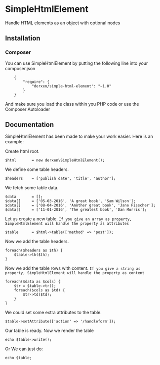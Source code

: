 # SimpleHtmlElement

Handle HTML elements as an object with optional nodes

## Installation

### Composer

You can use SimpleHtmlElement by putting the following line into your composer.json

```
    {
        "require": {
            "derxen/simple-html-element": "~1.0"
        }
    }
```

And make sure you load the class within you PHP code or use the Composer Autoloader

## Documentation

SimpleHtmlElement has been made to make your work easier. Here is an example:

Create html root.
```
$html       = new derxen\SimpleHtmlElement();
```

We define some table headers.
```
$headers    = ['publish date', 'title', 'author'];
```

We fetch some table data.
```
$data       = [];
$data[]     = ['05-03-2016', 'A great book', 'Sam Wilson'];
$data[]     = ['08-04-2016', 'Another great book', 'Jane Fisscher'];
$data[]     = ['11-01-2016', 'The greatest book', 'Dan Morris'];
```

Let us create a new table.
``If you give an array as property, SimpleHtmlElement will handle the property as attributes``

```
$table      = $html->table(['method' => 'post']);
```

Now we add the table headers.
```
foreach($headers as $th) {
    $table->th($th);
}
```

Now we add the table rows with content.
``If you give a string as property, SimpleHtmlElement will handle the property as content``

```
foreach($data as $cols) {
    $tr = $table->tr();
    foreach($cols as $td) {
        $tr->td($td);
    }
}
```

We could set some extra attributes to the table.
```
$table->setAttribute(['action' => '/handleform']);
```


Our table is ready. Now we render the table
```
echo $table->write();
```

Or We can just do:
```
echo $table;
```